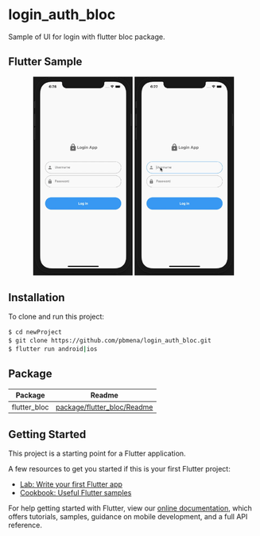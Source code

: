 # login_auth_bloc

Sample of UI for login with flutter bloc package.
## Flutter Sample
<p align="center">
<img src="assets/readme_screen/error.gif" width=200>
<img src="assets/readme_screen/loading.gif" width=200>
</p>

## Installation
To clone and run this project:
```sh
$ cd newProject
$ git clone https://github.com/pbmena/login_auth_bloc.git
$ flutter run android|ios
```
[package/flutter_bloc/Readme]:<https://pub.dev/packages/flutter_bloc>

## Package
| Package      | Readme |
| ------       | ------ |
| flutter_bloc | [package/flutter_bloc/Readme] |


## Getting Started

This project is a starting point for a Flutter application.

A few resources to get you started if this is your first Flutter project:

- [Lab: Write your first Flutter app](https://flutter.dev/docs/get-started/codelab)
- [Cookbook: Useful Flutter samples](https://flutter.dev/docs/cookbook)

For help getting started with Flutter, view our
[online documentation](https://flutter.dev/docs), which offers tutorials,
samples, guidance on mobile development, and a full API reference.
